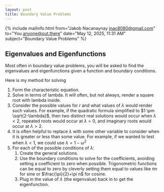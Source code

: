 ```yaml
---
layout: post
title: Boundary Value Problems
---
```


{% include mailinfo.html from="Jakob Nacanaynay <jnac8080@gmail.com>" to="You <anyone@out.there>" date="May 12, 2025, 11:31 AM" subject="Boundary Value Problems" %}

## Eigenvalues and Eigenfunctions

Most often in boundary value problems, you will be asked to find the eigenvalues and eigenfunctions given a function and boundary conditions.

Here is my method for solving

1. Form the characteristic equation.
2. Solve in terms of lambda. It will often, but not always, render a square root with lambda inside.
3. Consider the possible values for $r$ and what values of $\lambda$ would render such values. For example, if the quadratic formula simplified to $1 \pm \sqrt{2-\lambda}$, then two distinct real solutions would occur when $\lambda<2$, repeated roots would occur at $\lambda=0$, and imaginary roots would occur at $\lambda > 2$.
4. It is often helpful to replace $\lambda$ with some other variable to consider when it is greater or less than some value. For example, if we wanted to test when $\lambda<1$, we could use $\lambda = 1 - \omega^2$
5. For each of the possible conditions of $\lambda$:
   1. Create the general solutions.
   2. Use the boundary conditions to solve for the coefficients, avoiding setting a coefficient to zero when possible. Trigonometric functions can be equal to zero by cleverly setting them equal to values like $\pi n$ for sine or $\frac{\pi}{2}+\pi n$ for cosine.
   3. Plug in the value of $\lambda$ (the eigenvalue) back in to get the eigenfunction.
